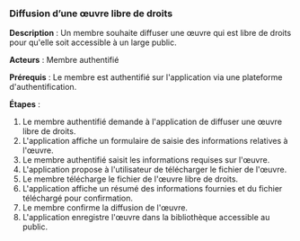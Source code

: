 ### **Diffusion d’une œuvre libre de droits** 

**Description** : Un membre souhaite diffuser une œuvre qui est libre de droits pour qu'elle soit accessible à un large public.

**Acteurs** : Membre authentifié

**Prérequis** : Le membre est authentifié sur l'application via une plateforme d'authentification.

**Étapes** :

1. Le membre authentifié demande à l'application de diffuser une œuvre libre de droits.
2. L'application affiche un formulaire de saisie des informations relatives à l'œuvre.
3. Le membre authentifié saisit les informations requises sur l'œuvre.
4. L'application propose à l'utilisateur de télécharger le fichier de l'œuvre.
5. Le membre télécharge le fichier de l'œuvre libre de droits.
6. L'application affiche un résumé des informations fournies et du fichier téléchargé pour confirmation.
7. Le membre confirme la diffusion de l'œuvre.
8. L'application enregistre l'œuvre dans la bibliothèque accessible au public.


